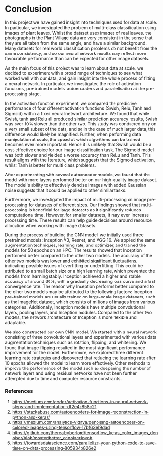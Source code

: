 # Conclusion

In this project we have gained insight into techniques used for data at scale. In particular, we investigated the problem of multi-class classification using images of plant leaves. Whilst the dataset uses images of real leaves, the photographs in the Plant Village data are very consistent in the sense that they are all taken from the same angle, and have a similar background. Many datasets for real world classification problems do not benefit from the same consistency, and so our neural network results may reflect more favourable performance than can be expected for other image datasets. 

As the main focus of this project was to learn about data at scale, we decided to experiment with a broad range of techniques to see what worked well with our data, and gain insight into the whole process of fitting a neural network. In particular, we investigated the role of activation functions, pre-trained models, autoencoders and parallelisation at the pre-processing stage.

In the activation function experiment, we compared the predictive performance of four different activation functions (Swish, Relu, Tanh and Sigmoid) within a fixed neural network architecture. We found that while Swish, tanh and Relu all produced similar prediction accuracy results, Swish was over 10% slower than the other two. This study was conducted only on a very small subset of the data, and so in the case of much larger data, this difference would likely be magnified. Further, when performing data manipulation at scale, the speed at which algorithms can be trained becomes even more important. Hence it is unlikely that Swish would be a cost-effective choice for our image classification task. The Sigmoid model was both slower and yielded a worse accuracy than ReLu and Tanh. This result aligns with the literature, which suggests that the Sigmoid activation, whilst Tanh is better for multi class problems.

After experimenting with several autoencoder models, we found that the model with more layers performed better on our high-quality image dataset. The model's ability to effectively denoise images with added Gaussian noise suggests that it could be applied to other similar tasks.

Furthermore, we investigated the impact of multi-processing on image pre-processing for datasets of different sizes. Our findings showed that multi-processing is beneficial for large datasets as it significantly reduces computational time. However, for smaller datasets, it may even increase processing time. These results can help guide decisions around resource allocation when working with image datasets.

During the process of building the CNN model, we initially used three pretrained models: Inception V3, Resnet, and VGG 16. We applied the same augmentation techniques, learning rate, and optimizer, and trained the models for 50 epochs on an HPC. The results showed that Inception performed better compared to the other two models. The accuracy of the other two models was lower and exhibited significant fluctuations, indicating possible issues of overfitting or underfitting. This could be attributed to a small batch size or a high learning rate, which prevented the models from learning stably. Inception achieved a higher and stable accuracy of around 80%, with a gradually decreasing loss curve and a fast convergence rate. The reason why Inception performs better compared to the other two models may be attributed to the following factors: Inception pre-trained models are usually trained on large-scale image datasets, such as the ImageNet dataset, which consists of millions of images from various categories. Additionally, Inception models have multiple convolutional layers, pooling layers, and Inception modules. Compared to the other two models, the network architecture of Inception is more flexible and adaptable.

We also constructed our own CNN model. We started with a neural network consisting of three convolutional layers and experimented with various data augmentation techniques such as rotation, flipping, and whitening. We found that image flipping resulted in the most significant performance improvement for the model. Furthermore, we explored three different learning rate strategies and discovered that reducing the learning rate after 10 epochs allowed the model to learn more effectively. Other methods to improve the performance of the model such as deepening the number of network layers and using residual networks have not been further attempted due to time and computer resource constraints.


### References
1. https://medium.com/codex/activation-functions-in-neural-network-steps-and-implementation-df2e4c858c21
2. https://stackabuse.com/autoencoders-for-image-reconstruction-in-python-and-keras/
3. https://medium.com/analytics-vidhya/denoising-autoencoder-on-colored-images-using-tensorflow-17bf63e19dad
4. https://github.com/therealcyberlord/tensorflow_keras_color_images_denoiser/blob/master/better_denoiser.ipynb
5. https://towardsdatascience.com/parallelize-your-python-code-to-save-time-on-data-processing-805934b826e2
